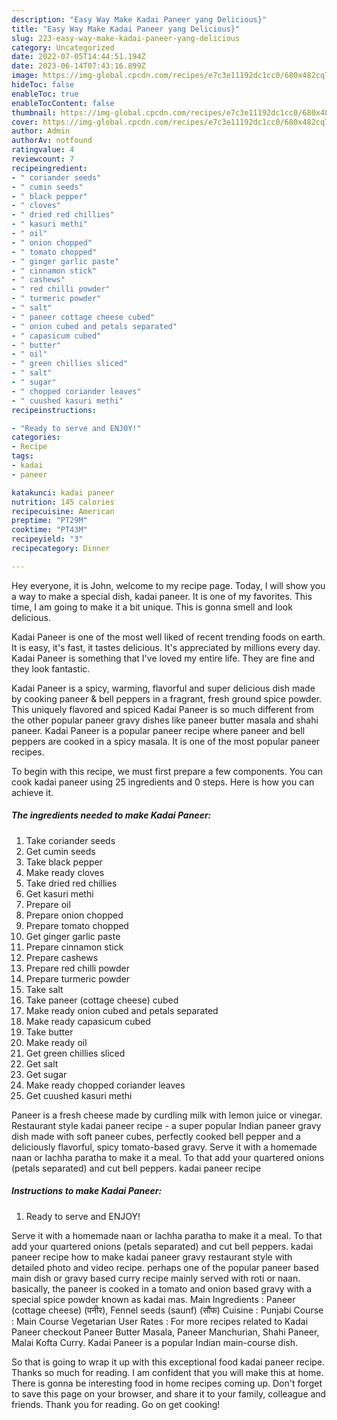 ```yaml
---
description: "Easy Way Make Kadai Paneer yang Delicious}"
title: "Easy Way Make Kadai Paneer yang Delicious}"
slug: 223-easy-way-make-kadai-paneer-yang-delicious
category: Uncategorized
date: 2022-07-05T14:44:51.194Z
date: 2023-06-14T07:43:16.899Z
image: https://img-global.cpcdn.com/recipes/e7c3e11192dc1cc0/680x482cq70/kadai-paneer-recipe-main-photo.jpg
hideToc: false
enableToc: true
enableTocContent: false
thumbnail: https://img-global.cpcdn.com/recipes/e7c3e11192dc1cc0/680x482cq70/kadai-paneer-recipe-main-photo.jpg
cover: https://img-global.cpcdn.com/recipes/e7c3e11192dc1cc0/680x482cq70/kadai-paneer-recipe-main-photo.jpg
author: Admin
authorAv: notfound
ratingvalue: 4
reviewcount: 7
recipeingredient:
- " coriander seeds"
- " cumin seeds"
- " black pepper"
- " cloves"
- " dried red chillies"
- " kasuri methi"
- " oil"
- " onion chopped"
- " tomato chopped"
- " ginger garlic paste"
- " cinnamon stick"
- " cashews"
- " red chilli powder"
- " turmeric powder"
- " salt"
- " paneer cottage cheese cubed"
- " onion cubed and petals separated"
- " capasicum cubed"
- " butter"
- " oil"
- " green chillies sliced"
- " salt"
- " sugar"
- " chopped coriander leaves"
- " cuushed kasuri methi"
recipeinstructions:

- "Ready to serve and ENJOY!"
categories:
- Recipe
tags:
- kadai
- paneer

katakunci: kadai paneer 
nutrition: 145 calories
recipecuisine: American
preptime: "PT29M"
cooktime: "PT43M"
recipeyield: "3"
recipecategory: Dinner

---
```



Hey everyone, it is John, welcome to my recipe page. Today, I will show you a way to make a special dish, kadai paneer. It is one of my favorites. This time, I am going to make it a bit unique. This is gonna smell and look delicious.

Kadai Paneer is one of the most well liked of recent trending foods on earth. It is easy, it's fast, it tastes delicious. It's appreciated by millions every day. Kadai Paneer is something that I've loved my entire life. They are fine and they look fantastic.

Kadai Paneer is a spicy, warming, flavorful and super delicious dish made by cooking paneer &amp; bell peppers in a fragrant, fresh ground spice powder. This uniquely flavored and spiced Kadai Paneer is so much different from the other popular paneer gravy dishes like paneer butter masala and shahi paneer. Kadai Paneer is a popular paneer recipe where paneer and bell peppers are cooked in a spicy masala. It is one of the most popular paneer recipes.


To begin with this recipe, we must first prepare a few components. You can cook kadai paneer using 25 ingredients and 0 steps. Here is how you can achieve it.

<!--inarticleads1-->

##### The ingredients needed to make Kadai Paneer:

1. Take  coriander seeds
1. Get  cumin seeds
1. Take  black pepper
1. Make ready  cloves
1. Take  dried red chillies
1. Get  kasuri methi
1. Prepare  oil
1. Prepare  onion chopped
1. Prepare  tomato chopped
1. Get  ginger garlic paste
1. Prepare  cinnamon stick
1. Prepare  cashews
1. Prepare  red chilli powder
1. Prepare  turmeric powder
1. Take  salt
1. Take  paneer (cottage cheese) cubed
1. Make ready  onion cubed and petals separated
1. Make ready  capasicum cubed
1. Take  butter
1. Make ready  oil
1. Get  green chillies sliced
1. Get  salt
1. Get  sugar
1. Make ready  chopped coriander leaves
1. Get  cuushed kasuri methi


Paneer is a fresh cheese made by curdling milk with lemon juice or vinegar. Restaurant style kadai paneer recipe - a super popular Indian paneer gravy dish made with soft paneer cubes, perfectly cooked bell pepper and a deliciously flavorful, spicy tomato-based gravy. Serve it with a homemade naan or lachha paratha to make it a meal. To that add your quartered onions (petals separated) and cut bell peppers. kadai paneer recipe 

<!--inarticleads2-->

##### Instructions to make Kadai Paneer:


1. Ready to serve and ENJOY!

Serve it with a homemade naan or lachha paratha to make it a meal. To that add your quartered onions (petals separated) and cut bell peppers. kadai paneer recipe how to make kadai paneer gravy restaurant style with detailed photo and video recipe. perhaps one of the popular paneer based main dish or gravy based curry recipe mainly served with roti or naan. basically, the paneer is cooked in a tomato and onion based gravy with a special spice powder known as kadai mas. Main Ingredients : Paneer (cottage cheese) (पनीर), Fennel seeds (saunf) (सौंफ) Cuisine : Punjabi Course : Main Course Vegetarian User Rates : For more recipes related to Kadai Paneer checkout Paneer Butter Masala, Paneer Manchurian, Shahi Paneer, Malai Kofta Curry. Kadai Paneer is a popular Indian main-course dish. 

So that is going to wrap it up with this exceptional food kadai paneer recipe. Thanks so much for reading. I am confident that you will make this at home. There is gonna be interesting food in home recipes coming up. Don't forget to save this page on your browser, and share it to your family, colleague and friends. Thank you for reading. Go on get cooking!
